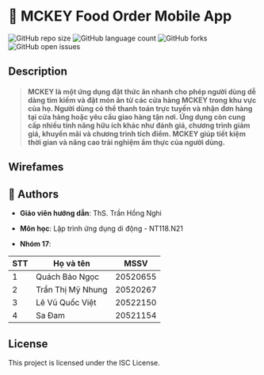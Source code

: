 # 📒 MCKEY Food Order Mobile App
![GitHub repo size](https://img.shields.io/github/repo-size/QuachNgoc/NT118.N21_Nhom17_MCKEYS?style=for-the-badge)
![GitHub language count](https://img.shields.io/github/languages/count/QuachNgoc/NT118.N21_Nhom17_MCKEYS?style=for-the-badge)
![GitHub forks](https://img.shields.io/github/forks/QuachNgoc/NT118.N21_Nhom17_MCKEYS?style=for-the-badge)
![GitHub open issues](https://img.shields.io/github/issues/QuachNgoc/NT118.N21_Nhom17_MCKEYS?style=for-the-badge)

## Description
> #### MCKEY là một ứng dụng đặt thức ăn nhanh cho phép người dùng dễ dàng tìm kiếm và đặt món ăn từ các cửa hàng MCKEY trong khu vực của họ. Người dùng có thể thanh toán trực tuyến và nhận đơn hàng tại cửa hàng hoặc yêu cầu giao hàng tận nơi. Ứng dụng còn cung cấp nhiều tính năng hữu ích khác như đánh giá, chương trình giảm giá, khuyến mãi và chương trình tích điểm. MCKEY giúp tiết kiệm thời gian và nâng cao trải nghiệm ẩm thực của người dùng.

## Wirefames


## 🧐 Authors
- **Giáo viên hướng dẫn**: ThS. Trần Hồng Nghi

- **Môn học**: Lập trình ứng dụng di động - NT118.N21

- **Nhóm 17**: 

| STT | Họ và tên | MSSV | 
|--------------|-------|------|
| 1 | Quách Bảo Ngọc | 20520655 |
| 2 | Trần Thị Mỹ Nhung | 20520267 |
| 3 | Lê Vũ Quốc Việt | 20522150 | 
| 4 | Sa Đam | 20521154 | 


## License
This project is licensed under the ISC License.
